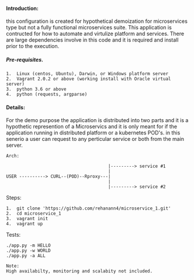 <h4>Introduction:</h4>

this configuration is created for hypothetical demoization for microservices type but not a fully functional microservices suite.
This application is contructed for how to automate and virtulize platform and services.
There are large dependencies involve in this code and it is required and install prior to the execution.

<h5>Pre-requisites.</h5>

    1.  Linux (centos, Ubuntu), Darwin, or Windows platform server
    2.  Vagrant 2.0.2 or above (working install with Oracle virtual server)
    3.  python 3.6 or above 
    4.  python (requests, argparse)


<h4>Details:</h4>
For the demo purpose the application is distributed into two parts and it is a hypothetic represention of a Microservics and it is only meant for if the application running in distributed platform or a kubernetes POD's. in this senerio a user can request to any perticular service or both from the main server.

```sequence
Arch:

                                       |---------> service #1
                                       |
USER ----------> CURL--(POD)--Rproxy---|
                                       |
                                       |---------> service #2
```


Steps:
```
1.  git clone 'https://github.com/rehanann4/microservice_1.git'
2.  cd microservice_1
3.  vagrant init
4.  vagrant up
```
Tests:
```
./app.py -m HELLO
./app.py -w WORLD
./app.py -a ALL
```

```
Note:
High availabilty, monitoring and scalabity not included.
```